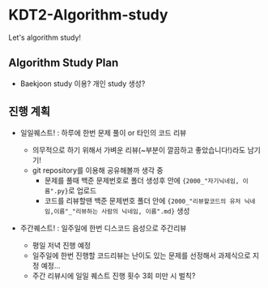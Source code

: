 # KDT2-Algorithm-study
Let's algorithm study!

## Algorithm Study Plan

-   Baekjoon study 이용? 개인 study 생성?


## 진행 계획

-   일일퀘스트! : 하루에 한번 문제 풀이 or 타인의 코드 리뷰
    +   의무적으로 하기 위해서 가벼운 리뷰(~부분이 깔끔하고 좋았습니다!)라도 남기기!  
    +   git repository를 이용해 공유해볼까 생각 중
        *   문제를 풀때 백준 문제번호로 폴더 생성후 안에 
        `{2000_"자기닉네임, 이름".py}`로 업로드
        *   코드를 리뷰할땐 백준 문제번호 폴더 안에 
        `{2000_"리뷰할코드의 유저 닉네임,이름"_"리뷰하는 사람의 닉네임, 이름".md}` 생성

-   주간퀘스트! : 일주일에 한번 디스코드 음성으로 주간리뷰
    +   평일 저녁 진행 예정
    +   일주일에 한번 진행할 코드리뷰는 난이도 있는 문제를 선정해서 과제식으로 지정 예정...
    +   주간 리뷰시에 일일 퀘스트 진행 횟수 3회 미만 시 벌칙?
